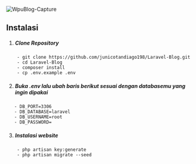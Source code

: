 ![WpuBlog-Capture](https://user-images.githubusercontent.com/75848911/157474044-001f46a2-b6a1-45fd-a1e8-8552e8a6d65c.JPG)

<h2>Instalasi</h2>

1. <h5>Clone Repository</h5>
    
```
    - git clone https://github.com/junicotandiago198/Laravel-Blog.git
    - cd Laravel-Blog
    - composer install
    - cp .env.example .env
```
    
2. <h5>Buka .env lalu ubah baris berikut sesuai dengan databasemu yang ingin dipakai</h5>
```
   - DB_PORT=3306
   - DB_DATABASE=laravel
   - DB_USERNAME=root
   - DB_PASSWORD=
```

3. <h5>Instalasi website</h5>
```
    - php artisan key:generate
    - php artisan migrate --seed
```


    
